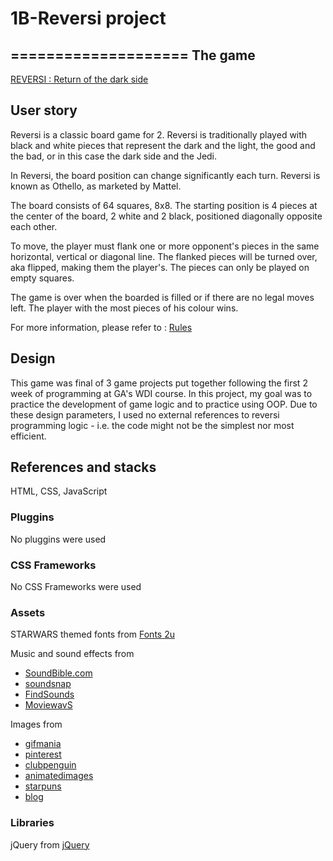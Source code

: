 # 1B-Reversi project
====================
The game
--------
[REVERSI : Return of the dark side][14]


User story
----------
Reversi is a classic board game for 2. Reversi is traditionally played with black and white pieces that represent the dark and the light, the good and the bad, or in this case the dark side and the Jedi.

In Reversi, the board position can change significantly each turn. Reversi is known as Othello, as marketed by Mattel.

The board consists of 64 squares, 8x8. The starting position is 4 pieces at the center of the board, 2 white and 2 black, positioned diagonally opposite each other.

To move, the player must flank one or more opponent's pieces in the same horizontal, vertical or diagonal line. The flanked pieces will be turned over, aka flipped, making them the player's. The pieces can only be played on empty squares.

The game is over when the boarded is filled or if there are no legal moves left. The player with the most pieces of his colour wins.

For more information, please refer to : [Rules][1]


Design
------
This game was final of 3 game projects put together following the first 2 week of programming at GA's WDI course. In this project, my goal was to practice the development of game logic and to practice using OOP. Due to these design parameters, I used no external references to reversi programming logic - i.e. the code might not be the simplest nor most efficient.

References and stacks
---------------------
HTML, CSS, JavaScript 

### Pluggins
No pluggins were used

### CSS Frameworks
No CSS Frameworks were used

### Assets
STARWARS themed fonts from [Fonts 2u][2]

Music and sound effects from
* [SoundBible.com][4]
* [soundsnap][5]
* [FindSounds][6]
* [MoviewavS][7]

Images from
* [gifmania][8]
* [pinterest][9]
* [clubpenguin][10]
* [animatedimages][11]
* [starpuns][12]
* [blog][13]

### Libraries
jQuery from [jQuery][3]


[1]: http://www.yourturnmyturn.com/rules/reversi.php        "Rules"
[2]: http://www.fonts2u.com/    "Fonts 2u"
[3]: https://jquery.com/        "jQuery"
[4]: http://soundbible.com/     "SoundBible.com"
[5]: http://www.soundsnap.com/  "soundsnap"
[6]: http://www.findsounds.com/ "FindSounds"
[7]: http://www.moviewavs.com/  "MoviewavS"
[8]: http://www.gifmania.co.uk/  "gifmania"
[9]: https://www.pinterest.com/  "pinterest"
[10]: http://clubpenguin.wikia.com/wiki/Club_Penguin_Wiki   "clubpenguin"
[11]: http://www.animatedimages.org/ "animatedimages"
[12]: http://starpuns.com/  "starpuns"
[13]: http://thetrueparadiseisthelife.tumblr.com/ "blog"
[14]: https://chriskhoo.github.io/1B-Reversi "REVERSI : Return of the dark side"
